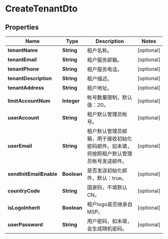 
# CreateTenantDto

## Properties
Name | Type | Description | Notes
------------ | ------------- | ------------- | -------------
**tenantName** | **String** | 租户名称。 |  [optional]
**tenantEmail** | **String** | 租户服务邮箱。 |  [optional]
**tenantPhone** | **String** | 租户服务电话。 |  [optional]
**tenantDescription** | **String** | 租户描述。 |  [optional]
**tenantAddress** | **String** | 租户地址。 |  [optional]
**limitAccountNum** | **Integer** | 帐号数量限制，默认值：20。 |  [optional]
**userAccount** | **String** | 租户默认管理员帐号。 |  [optional]
**userEmail** | **String** | 租户默认管理员邮箱，用于接收初始化密码邮件。如未填，将按照租户默认管理员帐号发送邮件。 |  [optional]
**sendInitEmailEnable** | **Boolean** | 是否发送初始化邮件，默认：true。 |  [optional]
**countryCode** | **String** | 国家码，不填默认CN。 |  [optional]
**isLogoInherit** | **Boolean** | 租户logo是否继承自MSP。 |  [optional]
**userPassword** | **String** | 用户密码，如未填，会生成随机密码。 |  [optional]



